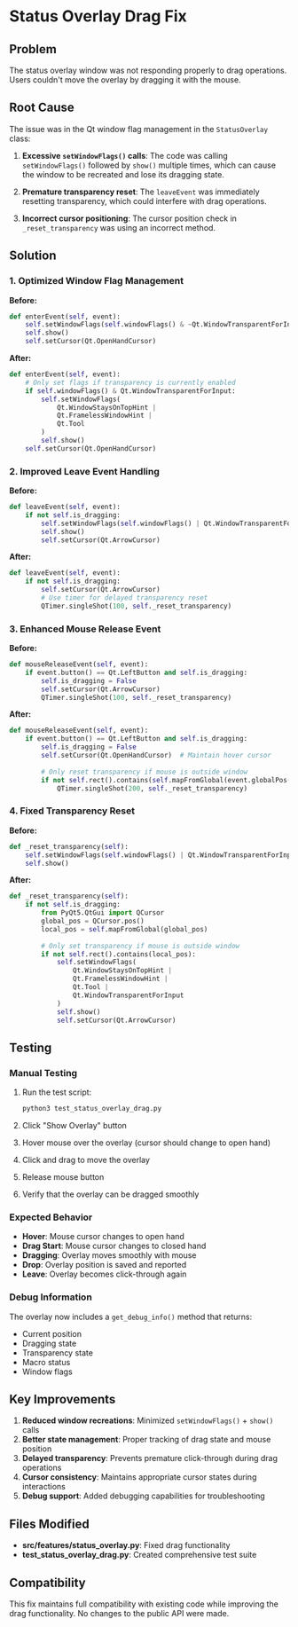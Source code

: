 # Status Overlay Drag Fix

## Problem

The status overlay window was not responding properly to drag operations. Users couldn't move the overlay by dragging it with the mouse.

## Root Cause

The issue was in the Qt window flag management in the `StatusOverlay` class:

1. **Excessive `setWindowFlags()` calls**: The code was calling `setWindowFlags()` followed by `show()` multiple times, which can cause the window to be recreated and lose its dragging state.

2. **Premature transparency reset**: The `leaveEvent` was immediately resetting transparency, which could interfere with drag operations.

3. **Incorrect cursor positioning**: The cursor position check in `_reset_transparency` was using an incorrect method.

## Solution

### 1. Optimized Window Flag Management

**Before:**
```python
def enterEvent(self, event):
    self.setWindowFlags(self.windowFlags() & ~Qt.WindowTransparentForInput)
    self.show()
    self.setCursor(Qt.OpenHandCursor)
```

**After:**
```python
def enterEvent(self, event):
    # Only set flags if transparency is currently enabled
    if self.windowFlags() & Qt.WindowTransparentForInput:
        self.setWindowFlags(
            Qt.WindowStaysOnTopHint |
            Qt.FramelessWindowHint |
            Qt.Tool
        )
        self.show()
    self.setCursor(Qt.OpenHandCursor)
```

### 2. Improved Leave Event Handling

**Before:**
```python
def leaveEvent(self, event):
    if not self.is_dragging:
        self.setWindowFlags(self.windowFlags() | Qt.WindowTransparentForInput)
        self.show()
        self.setCursor(Qt.ArrowCursor)
```

**After:**
```python
def leaveEvent(self, event):
    if not self.is_dragging:
        self.setCursor(Qt.ArrowCursor)
        # Use timer for delayed transparency reset
        QTimer.singleShot(100, self._reset_transparency)
```

### 3. Enhanced Mouse Release Event

**Before:**
```python
def mouseReleaseEvent(self, event):
    if event.button() == Qt.LeftButton and self.is_dragging:
        self.is_dragging = False
        self.setCursor(Qt.ArrowCursor)
        QTimer.singleShot(100, self._reset_transparency)
```

**After:**
```python
def mouseReleaseEvent(self, event):
    if event.button() == Qt.LeftButton and self.is_dragging:
        self.is_dragging = False
        self.setCursor(Qt.OpenHandCursor)  # Maintain hover cursor
        
        # Only reset transparency if mouse is outside window
        if not self.rect().contains(self.mapFromGlobal(event.globalPos())):
            QTimer.singleShot(200, self._reset_transparency)
```

### 4. Fixed Transparency Reset

**Before:**
```python
def _reset_transparency(self):
    self.setWindowFlags(self.windowFlags() | Qt.WindowTransparentForInput)
    self.show()
```

**After:**
```python
def _reset_transparency(self):
    if not self.is_dragging:
        from PyQt5.QtGui import QCursor
        global_pos = QCursor.pos()
        local_pos = self.mapFromGlobal(global_pos)
        
        # Only set transparency if mouse is outside window
        if not self.rect().contains(local_pos):
            self.setWindowFlags(
                Qt.WindowStaysOnTopHint |
                Qt.FramelessWindowHint |
                Qt.Tool |
                Qt.WindowTransparentForInput
            )
            self.show()
            self.setCursor(Qt.ArrowCursor)
```

## Testing

### Manual Testing

1. Run the test script:
   ```bash
   python3 test_status_overlay_drag.py
   ```

2. Click "Show Overlay" button
3. Hover mouse over the overlay (cursor should change to open hand)
4. Click and drag to move the overlay
5. Release mouse button
6. Verify that the overlay can be dragged smoothly

### Expected Behavior

- **Hover**: Mouse cursor changes to open hand
- **Drag Start**: Mouse cursor changes to closed hand
- **Dragging**: Overlay moves smoothly with mouse
- **Drop**: Overlay position is saved and reported
- **Leave**: Overlay becomes click-through again

### Debug Information

The overlay now includes a `get_debug_info()` method that returns:
- Current position
- Dragging state
- Transparency state
- Macro status
- Window flags

## Key Improvements

1. **Reduced window recreations**: Minimized `setWindowFlags()` + `show()` calls
2. **Better state management**: Proper tracking of drag state and mouse position
3. **Delayed transparency**: Prevents premature click-through during drag operations
4. **Cursor consistency**: Maintains appropriate cursor states during interactions
5. **Debug support**: Added debugging capabilities for troubleshooting

## Files Modified

- **src/features/status_overlay.py**: Fixed drag functionality
- **test_status_overlay_drag.py**: Created comprehensive test suite

## Compatibility

This fix maintains full compatibility with existing code while improving the drag functionality. No changes to the public API were made.
